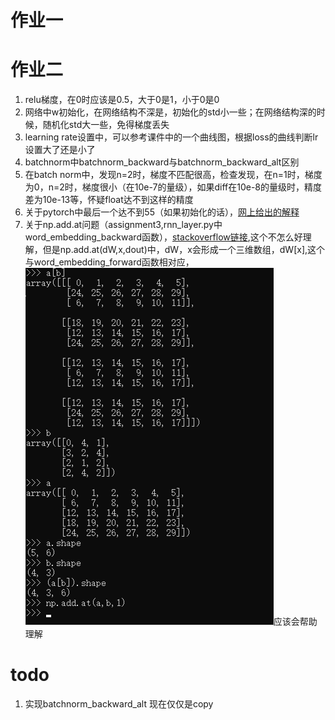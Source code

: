 # 作业一
# 作业二

1. relu梯度，在0时应该是0.5，大于0是1，小于0是0
2. 网络中w初始化，在网络结构不深是，初始化的std小一些；在网络结构深的时候，随机化std大一些，免得梯度丢失
3. learning rate设置中，可以参考课件中的一个曲线图，根据loss的曲线判断lr设置大了还是小了
4. batchnorm中batchnorm_backward与batchnorm_backward_alt区别
5. 在batch norm中，发现n=2时，梯度不匹配很高，检查发现，在n=1时，梯度为0，n=2时，梯度很小（在10e-7的量级），如果diff在10e-8的量级时，精度差为10e-13等，怀疑float达不到这样的精度
6. 关于pytorch中最后一个达不到55（如果初始化的话），[网上给出的解释](https://discuss.pytorch.org/t/weight-initialization-with-a-custom-method-in-nn-sequential/24846/2)
7. 关于np.add.at问题（assignment3,rnn_layer.py中word_embedding_backward函数），[stackoverflow链接](https://stackoverflow.com/questions/45473896/np-add-at-indexing-with-array),这个不怎么好理解，但是np.add.at(dW,x,dout)中，dW，x会形成一个三维数组，dW[x],这个与word_embedding_forward函数相对应，![alt](image1.png)应该会帮助理解


# todo

1. 实现batchnorm_backward_alt 现在仅仅是copy